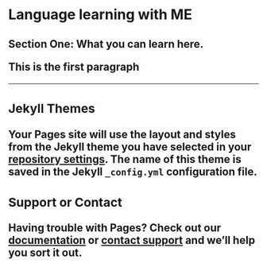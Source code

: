<h1>Language learning with ME</h1>
<h2>Section One: What you can learn here.<h/2>
<p>This is the first paragraph</p>

<hr>




### Jekyll Themes

Your Pages site will use the layout and styles from the Jekyll theme you have selected in your [repository settings](https://github.com/stephaniemoulds/11102017/settings). The name of this theme is saved in the Jekyll `_config.yml` configuration file.

### Support or Contact

Having trouble with Pages? Check out our [documentation](https://help.github.com/categories/github-pages-basics/) or [contact support](https://github.com/contact) and we’ll help you sort it out.
